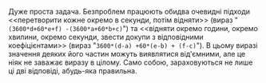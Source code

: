 Дуже проста задача. Безпроблем працюють обидва очевидні підходи
\<\<перетворити кожне окремо в секунди, потім відняти\>\> (вираз
"`(3600*d+60*e+f) -(3600*a+60*b+c)`") та \<\<відняти окремо години,
окремо хвилини, окремо секунди, звести докупи з відповідними
коефіцієнтами\>\> (вираз "`3600*(d-a) +60*(e-b) + (f-c)`"). В цьому
виразі значення деяких його частин можуть виявлятися від'ємними, але це
ніяк не заважає виразу в цілому. Само собою, зараховуються не лише ці
дві відповіді, абудь-яка правильна.
